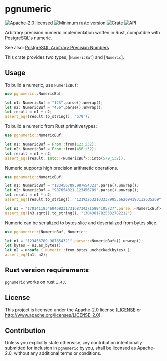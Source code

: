 # pgnumeric

[![Apache-2.0 licensed](https://img.shields.io/badge/license-Apache--2.0-blue.svg)](LICENSE)
[![Minimum rustc version](https://img.shields.io/badge/rustc-1.43+-lightgray.svg)](README.md#rust-version-requirements)
[![Crate](https://img.shields.io/crates/v/pgnumeric.svg)](https://crates.io/crates/pgnumeric)
[![API](https://docs.rs/pgnumeric/badge.svg)](https://docs.rs/pgnumeric)

Arbitrary precision numeric implementation written in Rust, compatible with PostgreSQL's numeric.

See also: [PostgreSQL Arbitrary Precision Numbers](https://www.postgresql.org/docs/current/datatype-numeric.html#DATATYPE-NUMERIC-DECIMAL)

This crate provides two types, [`NumericBuf`] and [`Numeric`].

## Usage

To build a numeric, use `NumericBuf`:

```Rust
use pgnumeric::NumericBuf;

let n1: NumericBuf = "123".parse().unwrap();
let n2: NumericBuf = "456".parse().unwrap();
let result = n1 + n2;
assert_eq!(result.to_string(), "579");
```

To build a numeric from Rust primitive types:

```Rust
use pgnumeric::NumericBuf;

let n1: NumericBuf = From::from(123_i32);
let n2: NumericBuf = From::from(456_i32);
let result = n1 + n2;
assert_eq!(result, Into::<NumericBuf>::into(579_i32));
```

Numeric supports high precision arithmetic operations.

```Rust
use pgnumeric::NumericBuf;

let n1: NumericBuf = "123456789.987654321".parse().unwrap();
let n2: NumericBuf = "987654321.123456789".parse().unwrap();
let result = n1 * n2;
assert_eq!(result.to_string(), "121932632103337905.662094193112635269");

let n3 = "170141183460469231731687303715884105727".parse::<NumericBuf>().unwrap();
assert_eq!(n3.sqrt().to_string(), "13043817825332782212")
```

Numeric can be serialized to bytes slice and deserialized from bytes slice.

```Rust
use pgnumeric::{NumericBuf, Numeric};

let n1 = "123456789.987654321".parse::<NumericBuf>().unwrap();
let bytes = n1.as_bytes();
let n2 = unsafe { Numeric::from_bytes_unchecked(bytes) };
assert_eq!(n1, n2);
```

## Rust version requirements

`pgnumeric` works on rust `1.43`.

## License

This project is licensed under the Apache-2.0 license ([LICENSE](LICENSE) or http://www.apache.org/licenses/LICENSE-2.0).

## Contribution

Unless you explicitly state otherwise, any contribution intentionally submitted
for inclusion in `pgnumeric` by you, shall be licensed as Apache-2.0, without any additional
terms or conditions.
